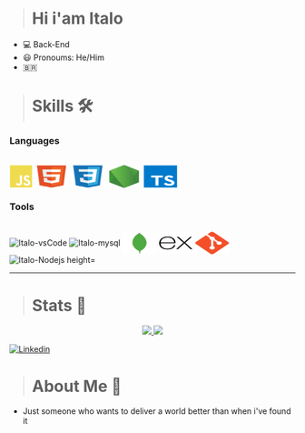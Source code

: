 > # Hi i'am Italo 
- :computer: Back-End
- :smiley: Pronoums: He/Him
- 🇧🇷

> # Skills 🛠
 ### Languages

<div style="display: inline_block"><br>
  <img align="center" alt="Italo-Js" height="40" width="40" src="https://raw.githubusercontent.com/devicons/devicon/master/icons/javascript/javascript-plain.svg">
  <img align="center" alt="Italo-HTML" height="40" width="60" src="https://raw.githubusercontent.com/devicons/devicon/master/icons/html5/html5-original.svg">
  <img align="center" alt="Italo-CSS" height="40" width="60" src="https://raw.githubusercontent.com/devicons/devicon/master/icons/css3/css3-original.svg">
  <img align="center" alt="Italo-Nodejs" height="40" width="60" src="https://raw.githubusercontent.com/devicons/devicon/master/icons/nodejs/nodejs-original.svg">
  <img align="center" alt="Italo-Nodejs" height="40" width="60" src="https://raw.githubusercontent.com/devicons/devicon/master/icons/typescript/typescript-original.svg">
</div>

 ### Tools
<div style="display: inline_block"><br>
  <img align="center" alt="Italo-vsCode" height="40" width="40" src="https://cdn.jsdelivr.net/gh/devicons/devicon/icons/vscode/vscode-original.svg">
  <img  align="center" alt="Italo-mysql" height="40" width="60" src="https://cdn.jsdelivr.net/gh/devicons/devicon@latest/icons/mysql/mysql-original.svg" />
  <img align="center" alt="Italo-mongodb" height="40" width="60" src="https://raw.githubusercontent.com/devicons/devicon/master/icons/mongodb/mongodb-plain.svg">
  <img align="center" alt="Italo-express" height="40" width="60" src="https://raw.githubusercontent.com/devicons/devicon/master/icons/express/express-original.svg">
  <img align="center" alt="Italo-Nodejs" height="40" width="60" src="https://raw.githubusercontent.com/devicons/devicon/master/icons/git/git-original.svg">
 <img align="center" alt="Italo-Nodejs height="40" width="60" src="https://cdn.jsdelivr.net/gh/devicons/devicon/icons/docker/docker-original.svg">
</div>

--- 
> # Stats 🧱



<div align="center">
  <a href="https://github.com/ItaloDavidb">
  <img height="160em" src="https://github-readme-stats.vercel.app/api?username=ItaloDavidb&show_icons=true&theme=algolia&include_all_commits=true&count_private=true"/>
  <img height="160em" src="https://github-readme-stats.vercel.app/api/top-langs/?username=ItaloDavidb&layout=compact&langs_count=7&theme=algolia"/>
</div> 

[![Linkedin](https://img.shields.io/badge/LinkedIn-blue?style=for-the-badge&logo=Linkedin)](https://www.linkedin.com/in/italo-alves-01457a1a6/)
  > # About Me 🍃
  - Just someone who wants to deliver a world better than when i've found it
